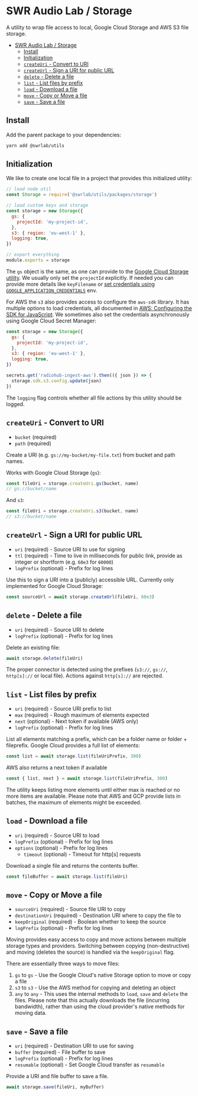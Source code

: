 # SWR Audio Lab / Storage

A utility to wrap file access to local, Google Cloud Storage and AWS S3 file storage.

- [SWR Audio Lab / Storage](#swr-audio-lab--storage)
  - [Install](#install)
  - [Initialization](#initialization)
  - [`createUri` - Convert to URI](#createuri---convert-to-uri)
  - [`createUrl` - Sign a URI for public URL](#createurl---sign-a-uri-for-public-url)
  - [`delete` - Delete a file](#delete---delete-a-file)
  - [`list` - List files by prefix](#list---list-files-by-prefix)
  - [`load` - Download a file](#load---download-a-file)
  - [`move` - Copy or Move a file](#move---copy-or-move-a-file)
  - [`save` - Save a file](#save---save-a-file)

## Install

Add the parent package to your dependencies:

```sh
yarn add @swrlab/utils
```

## Initialization

We like to create one local file in a project that provides this initialized utility:

```js
// load node util
const Storage = require('@swrlab/utils/packages/storage')

// load custom keys and storage
const storage = new Storage({
  gs: {
    projectId: 'my-project-id',
  },
  s3: { region: 'eu-west-1' },
  logging: true,
})

// export everything
module.exports = storage
```

The `gs` object is the same, as one can provide to the [Google Cloud Storage utility](https://googleapis.dev/nodejs/storage/latest/index.html). We usually only set the `projectId` explicitly. If needed you can provide more details like `keyFilename` or [set credentials using `GOOGLE_APPLICATION_CREDENTIALS`](https://cloud.google.com/docs/authentication/production#auth-cloud-implicit-nodejs) env.

For AWS the `s3` also provides access to configure the `aws-sdk` library. It has multiple options to load credentials, all documented in [AWS: Configuring the SDK for JavaScript](https://docs.aws.amazon.com/sdk-for-javascript/v2/developer-guide/configuring-the-jssdk.html). We sometimes also set the credentials asynchronously using Google Cloud Secret Manager:

```js
const storage = new Storage({
  gs: {
    projectId: 'my-project-id',
  },
  s3: { region: 'eu-west-1' },
  logging: true,
})

secrets.get('radiohub-ingest-aws').then(({ json }) => {
  storage.sdk.s3.config.update(json)
})
```

The `logging` flag controls whether all file actions by this utility should be logged.

## `createUri` - Convert to URI

- `bucket` (required)
- `path` (required)

Create a URI (e.g. `gs://my-bucket/my-file.txt`) from bucket and path names.

Works with Google Cloud Storage (`gs`):

```js
const fileUri = storage.createUri.gs(bucket, name)
// gs://bucket/name
```

And `s3`:

```js
const fileUri = storage.createUri.s3(bucket, name)
// s3://bucket/name
```

## `createUrl` - Sign a URI for public URL

- `uri` (required) - Source URI to use for signing
- `ttl` (required) - Time to live in milliseconds for public link, provide as integer or shortform (e.g. `60e3` for `60000`)
- `logPrefix` (optional) - Prefix for log lines

Use this to sign a URI into a (publicly) accessible URL. Currently only implemented for Google Cloud Storage:

```js
const sourceUrl = await storage.createUrl(fileUri, 60e3)
```

## `delete` - Delete a file

- `uri` (required) - Source URI to delete
- `logPrefix` (optional) - Prefix for log lines

Delete an existing file:

```js
await storage.delete(fileUri)
```

The proper connector is detected using the prefixes (`s3://`, `gs://`, `http[s]://` or local file). Actions against `http[s]://` are rejected.

## `list` - List files by prefix

- `uri` (required) - Source URI prefix to list
- `max` (required) - Rough maximum of elements expected
- `next` (optional) - Next token if available (AWS only)
- `logPrefix` (optional) - Prefix for log lines

List all elements matching a prefix, which can be a folder name or folder + fileprefix.
Google Cloud provides a full list of elements:

```js
const list = await storage.list(fileUriPrefix, 300)
```

AWS also returns a next token if available

```js
const { list, next } = await storage.list(fileUriPrefix, 300)
```

The utility keeps listing more elements until either max is reached or no more items are available. Please note that AWS and GCP provide lists in batches, the maximum of elements might be exceeded.

## `load` - Download a file

- `uri` (required) - Source URI to load
- `logPrefix` (optional) - Prefix for log lines
- `options` (optional) - Prefix for log lines
  - `timeout` (optional) - Timeout for http[s] requests

Download a single file and returns the contents buffer.

```js
const fileBuffer = await storage.list(fileUri)
```

## `move` - Copy or Move a file

- `sourceUri` (required) - Source file URI to copy
- `destinationUri` (required) - Destination URI where to copy the file to
- `keepOriginal` (required) - Boolean whether to keep the source
- `logPrefix` (optional) - Prefix for log lines

Moving provides easy access to copy and move actions between multiple storage types and providers. Switching between copying (non-destructive) and moving (deletes the source) is handled via the `keepOriginal` flag.

There are essentially three ways to move files:

1. `gs` to `gs` - Use the Google Cloud's native Storage option to move or copy a file
2. `s3` to `s3` - Use the AWS method for copying and deleting an object
3. `any` to `any` - This uses the internal methods to `load`, `save` and `delete` the files. Please note that this actually downloads the file (incurring bandwidth), rather than using the cloud provider's native methods for moving data.

## `save` - Save a file

- `uri` (required) - Destination URI to use for saving
- `buffer` (required) - File buffer to save
- `logPrefix` (optional) - Prefix for log lines
- `resumable` (optional) - Set Google Cloud transfer as `resumable`

Provide a URI and file buffer to save a file.

```js
await storage.save(fileUri, myBuffer)
```
